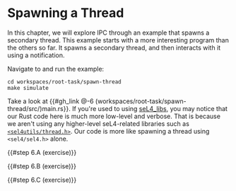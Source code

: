 <!--
    Copyright 2024, Colias Group, LLC

    SPDX-License-Identifier: CC-BY-SA-4.0
-->

# Spawning a Thread

In this chapter, we will explore IPC through an example that spawns a secondary thread.
This example starts with a more interesting program than the others so far.
It spawns a secondary thread, and then interacts with it using a notification.

Navigate to and run the example:

```
cd workspaces/root-task/spawn-thread
make simulate
```

Take a look at {{#gh_link @-6 (workspaces/root-task/spawn-thread/src/)main.rs}}.
If you're used to using [seL4_libs](https://github.com/seL4/seL4_libs), you may notice that our Rust code here is much more low-level and verbose.
That is because we aren't using any higher-level seL4-related libraries such as 
[`<sel4utils/thread.h>`](https://github.com/seL4/seL4_libs/blob/master/libsel4utils/include/sel4utils/thread.h).
Our code is more like spawning a thread using `<sel4/sel4.h>` alone.

{{#step 6.A (exercise)}}

{{#step 6.B (exercise)}}

{{#step 6.C (exercise)}}
